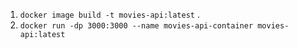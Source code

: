 1. ```docker image build -t movies-api:latest``` .
2. ```docker run -dp 3000:3000 --name movies-api-container movies-api:latest```
